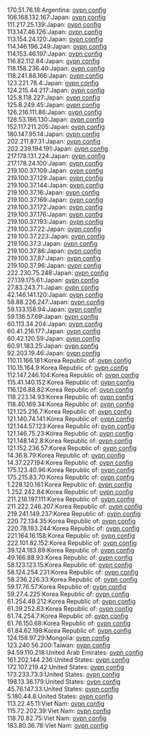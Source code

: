 170.51.76.18:Argentina: [ovpn config](vpn/170_51_76_18.ovpn)  
106.168.132.167:Japan: [ovpn config](vpn/106_168_132_167.ovpn)  
111.217.25.139:Japan: [ovpn config](vpn/111_217_25_139.ovpn)  
113.147.46.126:Japan: [ovpn config](vpn/113_147_46_126.ovpn)  
113.154.24.120:Japan: [ovpn config](vpn/113_154_24_120.ovpn)  
114.146.196.249:Japan: [ovpn config](vpn/114_146_196_249.ovpn)  
114.153.46.197:Japan: [ovpn config](vpn/114_153_46_197.ovpn)  
116.82.112.84:Japan: [ovpn config](vpn/116_82_112_84.ovpn)  
118.158.236.40:Japan: [ovpn config](vpn/118_158_236_40.ovpn)  
118.241.88.166:Japan: [ovpn config](vpn/118_241_88_166.ovpn)  
123.221.78.4:Japan: [ovpn config](vpn/123_221_78_4.ovpn)  
124.215.44.217:Japan: [ovpn config](vpn/124_215_44_217.ovpn)  
125.8.118.227:Japan: [ovpn config](vpn/125_8_118_227.ovpn)  
125.8.249.45:Japan: [ovpn config](vpn/125_8_249_45.ovpn)  
126.216.111.86:Japan: [ovpn config](vpn/126_216_111_86.ovpn)  
128.53.186.130:Japan: [ovpn config](vpn/128_53_186_130.ovpn)  
152.117.211.205:Japan: [ovpn config](vpn/152_117_211_205.ovpn)  
180.147.95.14:Japan: [ovpn config](vpn/180_147_95_14.ovpn)  
202.211.87.31:Japan: [ovpn config](vpn/202_211_87_31.ovpn)  
202.239.194.191:Japan: [ovpn config](vpn/202_239_194_191.ovpn)  
217.178.131.224:Japan: [ovpn config](vpn/217_178_131_224.ovpn)  
217.178.24.100:Japan: [ovpn config](vpn/217_178_24_100.ovpn)  
219.100.37.109:Japan: [ovpn config](vpn/219_100_37_109.ovpn)  
219.100.37.129:Japan: [ovpn config](vpn/219_100_37_129.ovpn)  
219.100.37.144:Japan: [ovpn config](vpn/219_100_37_144.ovpn)  
219.100.37.16:Japan: [ovpn config](vpn/219_100_37_16.ovpn)  
219.100.37.169:Japan: [ovpn config](vpn/219_100_37_169.ovpn)  
219.100.37.172:Japan: [ovpn config](vpn/219_100_37_172.ovpn)  
219.100.37.176:Japan: [ovpn config](vpn/219_100_37_176.ovpn)  
219.100.37.193:Japan: [ovpn config](vpn/219_100_37_193.ovpn)  
219.100.37.22:Japan: [ovpn config](vpn/219_100_37_22.ovpn)  
219.100.37.223:Japan: [ovpn config](vpn/219_100_37_223.ovpn)  
219.100.37.3:Japan: [ovpn config](vpn/219_100_37_3.ovpn)  
219.100.37.86:Japan: [ovpn config](vpn/219_100_37_86.ovpn)  
219.100.37.87:Japan: [ovpn config](vpn/219_100_37_87.ovpn)  
219.100.37.96:Japan: [ovpn config](vpn/219_100_37_96.ovpn)  
222.230.75.248:Japan: [ovpn config](vpn/222_230_75_248.ovpn)  
27.139.175.61:Japan: [ovpn config](vpn/27_139_175_61.ovpn)  
27.83.243.71:Japan: [ovpn config](vpn/27_83_243_71.ovpn)  
42.146.141.120:Japan: [ovpn config](vpn/42_146_141_120.ovpn)  
58.88.226.247:Japan: [ovpn config](vpn/58_88_226_247.ovpn)  
59.133.158.94:Japan: [ovpn config](vpn/59_133_158_94.ovpn)  
59.136.57.69:Japan: [ovpn config](vpn/59_136_57_69.ovpn)  
60.113.34.204:Japan: [ovpn config](vpn/60_113_34_204.ovpn)  
60.41.216.177:Japan: [ovpn config](vpn/60_41_216_177.ovpn)  
60.42.120.59:Japan: [ovpn config](vpn/60_42_120_59.ovpn)  
60.91.183.25:Japan: [ovpn config](vpn/60_91_183_25.ovpn)  
92.203.19.46:Japan: [ovpn config](vpn/92_203_19_46.ovpn)  
110.11.166.181:Korea Republic of: [ovpn config](vpn/110_11_166_181.ovpn)  
110.15.164.9:Korea Republic of: [ovpn config](vpn/110_15_164_9.ovpn)  
112.147.246.104:Korea Republic of: [ovpn config](vpn/112_147_246_104.ovpn)  
115.41.140.152:Korea Republic of: [ovpn config](vpn/115_41_140_152.ovpn)  
116.126.88.82:Korea Republic of: [ovpn config](vpn/116_126_88_82.ovpn)  
118.223.14.93:Korea Republic of: [ovpn config](vpn/118_223_14_93.ovpn)  
118.40.169.34:Korea Republic of: [ovpn config](vpn/118_40_169_34.ovpn)  
121.125.216.7:Korea Republic of: [ovpn config](vpn/121_125_216_7.ovpn)  
121.140.74.141:Korea Republic of: [ovpn config](vpn/121_140_74_141.ovpn)  
121.144.57.123:Korea Republic of: [ovpn config](vpn/121_144_57_123.ovpn)  
121.146.75.23:Korea Republic of: [ovpn config](vpn/121_146_75_23.ovpn)  
121.148.142.8:Korea Republic of: [ovpn config](vpn/121_148_142_8.ovpn)  
121.152.236.57:Korea Republic of: [ovpn config](vpn/121_152_236_57.ovpn)  
14.36.8.79:Korea Republic of: [ovpn config](vpn/14_36_8_79.ovpn)  
14.37.227.194:Korea Republic of: [ovpn config](vpn/14_37_227_194.ovpn)  
175.123.40.96:Korea Republic of: [ovpn config](vpn/175_123_40_96.ovpn)  
175.215.83.70:Korea Republic of: [ovpn config](vpn/175_215_83_70.ovpn)  
1.228.120.161:Korea Republic of: [ovpn config](vpn/1_228_120_161.ovpn)  
1.252.242.84:Korea Republic of: [ovpn config](vpn/1_252_242_84.ovpn)  
211.218.197.111:Korea Republic of: [ovpn config](vpn/211_218_197_111.ovpn)  
211.222.246.207:Korea Republic of: [ovpn config](vpn/211_222_246_207.ovpn)  
219.241.149.237:Korea Republic of: [ovpn config](vpn/219_241_149_237.ovpn)  
220.72.134.35:Korea Republic of: [ovpn config](vpn/220_72_134_35.ovpn)  
220.78.183.244:Korea Republic of: [ovpn config](vpn/220_78_183_244.ovpn)  
221.164.16.158:Korea Republic of: [ovpn config](vpn/221_164_16_158.ovpn)  
222.101.82.152:Korea Republic of: [ovpn config](vpn/222_101_82_152.ovpn)  
39.124.183.89:Korea Republic of: [ovpn config](vpn/39_124_183_89.ovpn)  
49.166.88.93:Korea Republic of: [ovpn config](vpn/49_166_88_93.ovpn)  
58.123.123.15:Korea Republic of: [ovpn config](vpn/58_123_123_15.ovpn)  
58.124.254.231:Korea Republic of: [ovpn config](vpn/58_124_254_231.ovpn)  
58.236.226.33:Korea Republic of: [ovpn config](vpn/58_236_226_33.ovpn)  
59.17.76.57:Korea Republic of: [ovpn config](vpn/59_17_76_57.ovpn)  
59.27.4.225:Korea Republic of: [ovpn config](vpn/59_27_4_225.ovpn)  
61.254.48.212:Korea Republic of: [ovpn config](vpn/61_254_48_212.ovpn)  
61.39.252.83:Korea Republic of: [ovpn config](vpn/61_39_252_83.ovpn)  
61.74.254.7:Korea Republic of: [ovpn config](vpn/61_74_254_7.ovpn)  
61.76.150.68:Korea Republic of: [ovpn config](vpn/61_76_150_68.ovpn)  
61.84.62.198:Korea Republic of: [ovpn config](vpn/61_84_62_198.ovpn)  
124.158.97.29:Mongolia: [ovpn config](vpn/124_158_97_29.ovpn)  
123.240.56.200:Taiwan: [ovpn config](vpn/123_240_56_200.ovpn)  
94.59.110.218:United Arab Emirates: [ovpn config](vpn/94_59_110_218.ovpn)  
161.202.144.236:United States: [ovpn config](vpn/161_202_144_236.ovpn)  
172.107.219.42:United States: [ovpn config](vpn/172_107_219_42.ovpn)  
173.233.73.3:United States: [ovpn config](vpn/173_233_73_3.ovpn)  
198.13.36.179:United States: [ovpn config](vpn/198_13_36_179.ovpn)  
45.76.147.33:United States: [ovpn config](vpn/45_76_147_33.ovpn)  
5.180.44.8:United States: [ovpn config](vpn/5_180_44_8.ovpn)  
113.22.45.11:Viet Nam: [ovpn config](vpn/113_22_45_11.ovpn)  
115.72.202.39:Viet Nam: [ovpn config](vpn/115_72_202_39.ovpn)  
118.70.82.75:Viet Nam: [ovpn config](vpn/118_70_82_75.ovpn)  
183.80.36.78:Viet Nam: [ovpn config](vpn/183_80_36_78.ovpn)  
